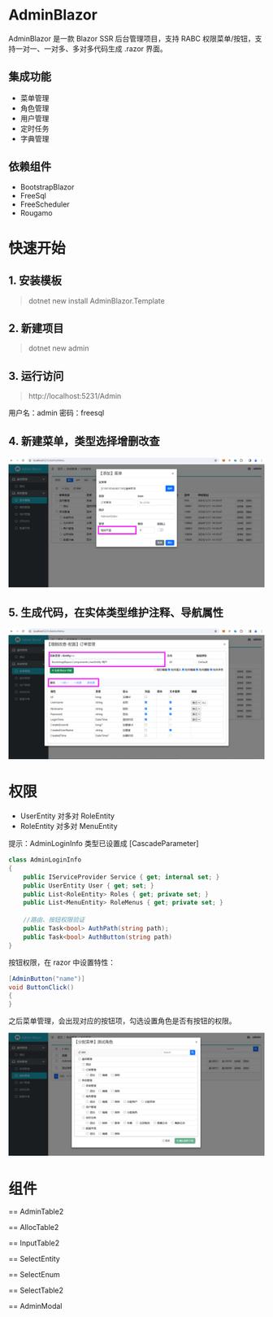 # AdminBlazor

AdminBlazor 是一款 Blazor SSR 后台管理项目，支持 RABC 权限菜单/按钮，支持一对一、一对多、多对多代码生成 .razor 界面。

## 集成功能

- 菜单管理
- 角色管理
- 用户管理
- 定时任务
- 字典管理

## 依赖组件

- BootstrapBlazor
- FreeSql
- FreeScheduler
- Rougamo

# 快速开始

## 1. 安装模板

> dotnet new install AdminBlazor.Template

## 2. 新建项目

> dotnet new admin

## 3. 运行访问

> http://localhost:5231/Admin

用户名：admin 密码：freesql

## 4. 新建菜单，类型选择增删改查

![image](Images/01.png)

## 5. 生成代码，在实体类型维护注释、导航属性

![image](Images/02.png)

# 权限

- UserEntity 对多对 RoleEntity
- RoleEntity 对多对 MenuEntity

提示：AdminLoginInfo 类型已设置成 \[CascadeParameter\]

```csharp
class AdminLoginInfo
{
    public IServiceProvider Service { get; internal set; }
    public UserEntity User { get; set; }
    public List<RoleEntity> Roles { get; private set; }
    public List<MenuEntity> RoleMenus { get; private set; }

    //路由、按钮权限验证
    public Task<bool> AuthPath(string path);
    public Task<bool> AuthButton(string path)
}
```

按钮权限，在 razor 中设置特性：

```csharp
[AdminButton("name")]
void ButtonClick()
{
}
```

之后菜单管理，会出现对应的按钮项，勾选设置角色是否有按钮的权限。

![image](Images/03.png)

# 组件

== AdminTable2

== AllocTable2

== InputTable2

== SelectEntity

== SelectEnum

== SelectTable2

== AdminModal
